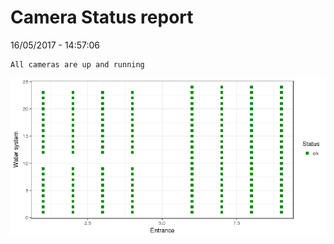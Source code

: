 Camera Status report
================
16/05/2017 - 14:57:06

    All cameras are up and running

![](camreport_files/figure-markdown_github/unnamed-chunk-2-1.png)
